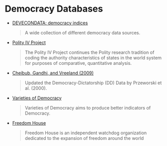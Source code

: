 Democracy Databases
===========

- [DEVECONDATA: democracy indices](http://devecondata.blogspot.com/2007/04/democracy-indices.html)
     >A wide collection of different democracy data sources.

- [Polity IV Project](http://www.systemicpeace.org/polity/polity4.htm)
     >The Polity IV Project continues the Polity research tradition of coding the authority characteristics of states in the world system for purposes of comparative, quantitative analysis.

- [Cheibub, Gandhi, and Vreeland (2009)](http://link.springer.com/article/10.1007%2Fs11127-009-9491-2) 
     >Updated the Democracy-Dictatorship (DD) Data by Przeworski et al. (2000).

- [Varieties of Democracy](https://v-dem.net/)
     >Varieties of Democracy aims to produce better indicators of Democracy.

- [Freedom House](http://www.freedomhouse.org/)
     >Freedom House is an independent watchdog organization dedicated to the expansion of freedom around the world
